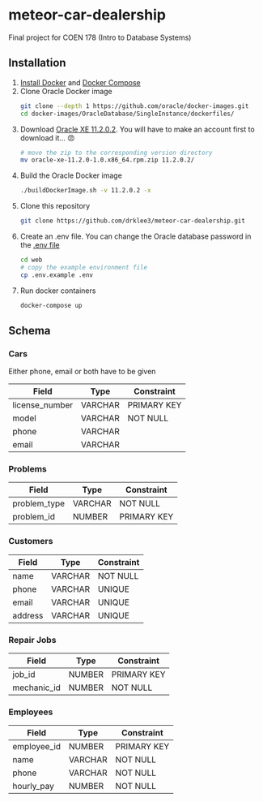 # meteor-car-dealership

Final project for COEN 178 (Intro to Database Systems)

## Installation

1. [Install Docker](https://docs.docker.com/install/) and [Docker Compose](https://docs.docker.com/compose/install/)
2. Clone Oracle Docker image
    ```bash
    git clone --depth 1 https://github.com/oracle/docker-images.git
    cd docker-images/OracleDatabase/SingleInstance/dockerfiles/
    ```
3. Download [Oracle XE 11.2.0.2](https://www.oracle.com/technetwork/database/database-technologies/express-edition/downloads/xe-prior-releases-5172097.html).  You will have to make an account first to download it... 😠
    ```bash
    # move the zip to the corresponding version directory
    mv oracle-xe-11.2.0-1.0.x86_64.rpm.zip 11.2.0.2/
    ```
4. Build the Oracle Docker image
    ```bash
    ./buildDockerImage.sh -v 11.2.0.2 -x
    ```
5. Clone this repository
    ```bash
    git clone https://github.com/drklee3/meteor-car-dealership.git
    ```
6. Create an .env file. You can change the Oracle database password in the
    [.env file](web/.env.example)
    ```bash
    cd web
    # copy the example environment file
    cp .env.example .env
    ```
7. Run docker containers
    ```bash
    docker-compose up
    ```

## Schema

### Cars

Either phone, email or both have to be given

| Field          | Type    | Constraint  |
| -------------- | ------- | ----------- |
| license_number | VARCHAR | PRIMARY KEY |
| model          | VARCHAR | NOT NULL    |
| phone          | VARCHAR |             |
| email          | VARCHAR |             |

### Problems

| Field        | Type    | Constraint  |
| ------------ | ------- | ----------- |
| problem_type | VARCHAR | NOT NULL    |
| problem_id   | NUMBER  | PRIMARY KEY |

### Customers

| Field   | Type    | Constraint |
| ------- | ------- | ---------- |
| name    | VARCHAR | NOT NULL   |
| phone   | VARCHAR | UNIQUE     |
| email   | VARCHAR | UNIQUE     |
| address | VARCHAR | UNIQUE     |

### Repair Jobs

| Field       | Type    | Constraint  |
| ----------- | ------- | ----------- |
| job_id      | NUMBER  | PRIMARY KEY |
| mechanic_id | NUMBER  | NOT NULL    |

### Employees

| Field       | Type    | Constraint  |
| ----------- | ------- | ----------- |
| employee_id | NUMBER  | PRIMARY KEY |
| name        | VARCHAR | NOT NULL    |
| phone       | VARCHAR | NOT NULL    |
| hourly_pay  | NUMBER  | NOT NULL    |
